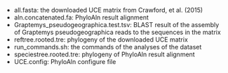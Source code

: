 - all.fasta: the downloaded UCE matrix from Crawford, et al. (2015)
- aln.concatenated.fa: PhyloAln result alignment
- Graptemys_pseudogeographica.test.tsv: BLAST result of the assembly of Graptemys pseudogeographica reads to the sequences in the matrix
- reftree.rooted.tre: phylogeny of the downloaded UCE matrix
- run_commands.sh: the commands of the analyses of the dataset
- speciestree.rooted.tre: phylogeny of PhyloAln result alignment
- UCE.config: PhyloAln configure file